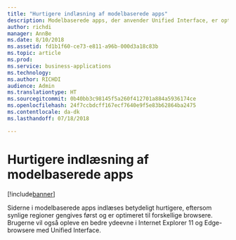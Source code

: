 ```yaml
---
title: "Hurtigere indlæsning af modelbaserede apps"
description: Modelbaserede apps, der anvender Unified Interface, er optimeret for at give bedre ydeevne
author: richdi
manager: AnnBe
ms.date: 8/10/2018
ms.assetid: fd1b1f60-ce73-e811-a96b-000d3a18c83b
ms.topic: article
ms.prod: 
ms.service: business-applications
ms.technology: 
ms.author: RICHDI
audience: Admin
ms.translationtype: HT
ms.sourcegitcommit: 0b40bb3c98145f5a260f412701a884a5936174ce
ms.openlocfilehash: 24f7ccbdcff167ecf7640e9f5e83b62864ba2475
ms.contentlocale: da-dk
ms.lasthandoff: 07/18/2018

---
```

# <a name="faster-loading-model-driven-apps"></a>Hurtigere indlæsning af modelbaserede apps


[!include[banner](../../includes/banner.md)]

Siderne i modelbaserede apps indlæses betydeligt hurtigere, eftersom synlige regioner gengives først og er optimeret til forskellige browsere. Brugerne vil også opleve en bedre ydeevne i Internet Explorer 11 og Edge-browsere med Unified Interface.


